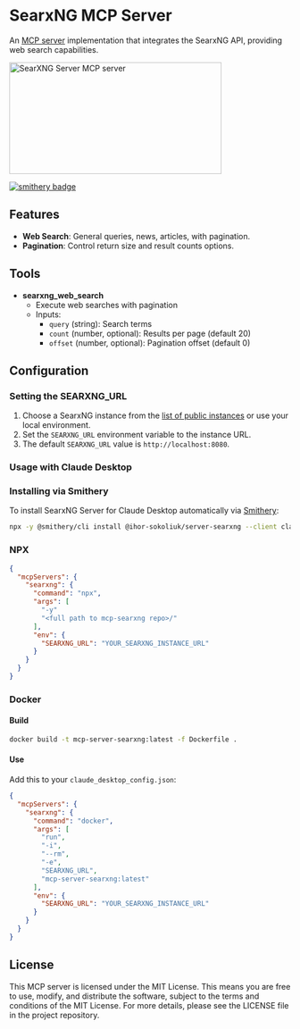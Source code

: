 # SearxNG MCP Server

An [MCP server](https://modelcontextprotocol.io/introduction) implementation that integrates the SearxNG API, providing web search capabilities.

<a href="https://glama.ai/mcp/servers/0j7jjyt7m9"><img width="380" height="200" src="https://glama.ai/mcp/servers/0j7jjyt7m9/badge" alt="SearXNG Server MCP server" /></a>

[![smithery badge](https://smithery.ai/badge/@ihor-sokoliuk/server-searxng)](https://smithery.ai/server/@ihor-sokoliuk/server-searxng)

## Features

- **Web Search**: General queries, news, articles, with pagination.
- **Pagination**: Control return size and result counts options.

## Tools

- **searxng_web_search**
  - Execute web searches with pagination
  - Inputs:
    - `query` (string): Search terms
    - `count` (number, optional): Results per page (default 20)
    - `offset` (number, optional): Pagination offset (default 0)

## Configuration

### Setting the SEARXNG_URL

1. Choose a SearxNG instance from the [list of public instances](https://searx.space/) or use your local environment.
2. Set the `SEARXNG_URL` environment variable to the instance URL.
3. The default `SEARXNG_URL` value is `http://localhost:8080`.

### Usage with Claude Desktop

### Installing via Smithery

To install SearxNG Server for Claude Desktop automatically via [Smithery](https://smithery.ai/server/@ihor-sokoliuk/server-searxng):

```bash
npx -y @smithery/cli install @ihor-sokoliuk/server-searxng --client claude
```

### NPX

```json
{
  "mcpServers": {
    "searxng": {
      "command": "npx",
      "args": [
        "-y"
        "<full path to mcp-searxng repo>/"
      ],
      "env": {
        "SEARXNG_URL": "YOUR_SEARXNG_INSTANCE_URL"
      }
    }
  }
}
```

### Docker

#### Build

```bash
docker build -t mcp-server-searxng:latest -f Dockerfile .
```

#### Use

Add this to your `claude_desktop_config.json`:

```json
{
  "mcpServers": {
    "searxng": {
      "command": "docker",
      "args": [
        "run",
        "-i",
        "--rm",
        "-e",
        "SEARXNG_URL",
        "mcp-server-searxng:latest"
      ],
      "env": {
        "SEARXNG_URL": "YOUR_SEARXNG_INSTANCE_URL"
      }
    }
  }
}
```


## License

This MCP server is licensed under the MIT License. This means you are free to use, modify, and distribute the software, subject to the terms and conditions of the MIT License. For more details, please see the LICENSE file in the project repository.
